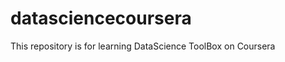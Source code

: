 datasciencecoursera
===================

This repository is for learning DataScience ToolBox on Coursera
